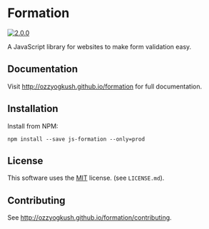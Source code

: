 # Formation

[![2.0.0](https://badge.fury.io/js/js-formation.svg)](https://www.npmjs.com/package/js-formation)

A JavaScript library for websites to make form validation easy.

## Documentation

Visit http://ozzyogkush.github.io/formation for full documentation.

## Installation

Install from NPM:

    npm install --save js-formation --only=prod

## License

This software uses the [MIT](https://opensource.org/licenses/MIT) license. (see `LICENSE.md`).

## Contributing

See http://ozzyogkush.github.io/formation/contributing.
